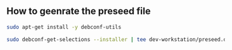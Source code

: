 
## How to geenrate the preseed file


```bash
sudo apt-get install -y debconf-utils

sudo debconf-get-selections --installer | tee dev-workstation/preseed.devops-workstation.cfg

```

